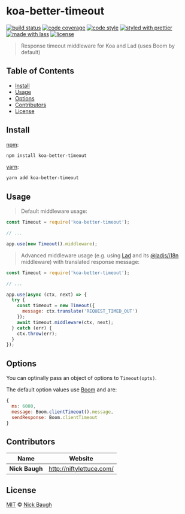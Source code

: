 # koa-better-timeout

[![build status](https://img.shields.io/travis/ladjs/koa-better-timeout.svg)](https://travis-ci.org/ladjs/koa-better-timeout)
[![code coverage](https://img.shields.io/codecov/c/github/ladjs/koa-better-timeout.svg)](https://codecov.io/gh/ladjs/koa-better-timeout)
[![code style](https://img.shields.io/badge/code_style-XO-5ed9c7.svg)](https://github.com/sindresorhus/xo)
[![styled with prettier](https://img.shields.io/badge/styled_with-prettier-ff69b4.svg)](https://github.com/prettier/prettier)
[![made with lass](https://img.shields.io/badge/made_with-lass-95CC28.svg)](https://lass.js.org)
[![license](https://img.shields.io/github/license/ladjs/koa-better-timeout.svg)](<>)

> Response timeout middleware for Koa and Lad (uses Boom by default)


## Table of Contents

* [Install](#install)
* [Usage](#usage)
* [Options](#options)
* [Contributors](#contributors)
* [License](#license)


## Install

[npm][]:

```sh
npm install koa-better-timeout
```

[yarn][]:

```sh
yarn add koa-better-timeout
```


## Usage

> Default middleware usage:

```js
const Timeout = require('koa-better-timeout');

// ...

app.use(new Timeout().middleware);
```

> Advanced middleware usage (e.g. using [Lad][] and its [@ladjs/i18n][ladjs-i18n] middleware) with translated response message:

```js
const Timeout = require('koa-better-timeout');

// ...

app.use(async (ctx, next) => {
  try {
    const timeout = new Timeout({
      message: ctx.translate('REQUEST_TIMED_OUT')
    });
    await timeout.middleware(ctx, next);
  } catch (err) {
    ctx.throw(err);
  }
});
```


## Options

You can optinally pass an object of options to `Timeout(opts)`.

The default option values use [Boom][] and are:

```js
{
  ms: 6000,
  message: Boom.clientTimeout().message,
  sendResponse: Boom.clientTimeout
}
```


## Contributors

| Name           | Website                    |
| -------------- | -------------------------- |
| **Nick Baugh** | <http://niftylettuce.com/> |


## License

[MIT](LICENSE) © [Nick Baugh](http://niftylettuce.com/)


## 

[npm]: https://www.npmjs.com/

[yarn]: https://yarnpkg.com/

[lad]: https://lad.js.org

[boom]: https://github.com/hapijs/boom

[ladjs-i18n]: https://github.com/ladjs/i18n
